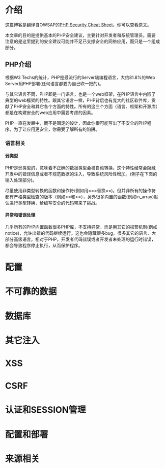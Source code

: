 # 介绍

这篇博客是翻译自OWSAP的<a href ="https://www.owasp.org/index.php/PHP_Security_Cheat_Sheet">PHP Security Cheat Sheet</a>，你可以查看原文。

本文章的目的是提供基本的PHP安全建议，主要针对开发者和系统管理员。需要注意的是这里提到的安全建议可能并不足已支撑安全的网络应用，而只是一个组成部分。

## PHP介绍

根据W3 Techs的统计，PHP是最流行的Server端编程语言，大约81.8%的Web Server用PHP部署(任何语言都要为自己吹一把的)。

与其它语言不同，PHP即是一门语言，也是一个web框架，在PHP语言中内嵌了典型的web框架的特性。跟其它语言一样，PHP背后也有庞大的社区软件库，贡献了PHP安全和其它各个方面的特性。所有的这三个方面（语言、框架和开源库）都是在构建安全的web应用中需要考虑的因素。

PHP一直在发展中，而不是固定的设计，因此你很可能写出了不安全的PHP程序。为了让应用更安全，你需要了解所有的陷阱。

### 语言相关

#### 弱类型

PHP是弱类型的，意味着不正确的数据类型会被自动转换。这个特性经常会隐藏开发中的错误信息或者不规范数据的注入，导致系统风险性增加。(例子在下面的输入处理部分)。

尽量使用非类型转换的函数和操作符(例如用===替换==)。但并非所有的操作符都有严格类型检查的版本（例如<=和>=），另外很多内置的函数(例如in_array)默认进行类型转换，给编写安全的代码带来了挑战。

#### 异常和错误处理

几乎所有的PHP内置函数很多PHP库，不支持异常，而是用其它的报警机制(例如notice)，允许出错的代码继续运行。这也会隐藏很多bug。很多其它的语言、大部分高级语言，相对于PHP，开发者代码错误或者开发者未处理的运行时错误，都会导致程序停止执行，从而保护程序。



# 配置

# 不可靠的数据

# 数据库

# 其它注入

# XSS

# CSRF

# 认证和SESSION管理

# 配置和部署

# 来源相关
